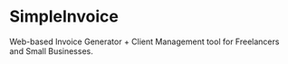 # SimpleInvoice

Web-based Invoice Generator + Client Management tool for Freelancers and Small Businesses.